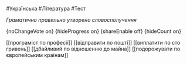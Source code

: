 #Українська #Література #Тест

*Граматично правильно утворено словосполучення*

{noChangeVote on}
{hideProgress on}
{shareEnable off}
{hideCount on}

[[програміст по професії]]
[[відправити по пошті]]
[[виплатити по сто гривень]]
[[дбайливий по відношенню до майна]]
[[подорожувати по європейським країнам]]

